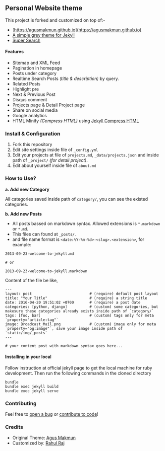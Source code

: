## Personal Website theme

This project is forked and customized on top of:-

* [https://agusmakmun.github.io](https://agusmakmun.github.io)
* [A simple grey theme for Jekyll](https://github.com/liamsymonds/simplygrey-jekyll)
* [Super Search](https://github.com/chinchang/super-search)

#### Features

* Sitemap and XML Feed
* Pagination in homepage
* Posts under category
* Realtime Search Posts _(title & description)_ by query.
* Related Posts
* Highlight pre
* Next & Previous Post
* Disqus comment
* Projects page & Detail Project page
* Share on social media
* Google analytics
* HTML Minify _(Compress HTML)_ using [Jekyll Compress HTML](https://github.com/penibelst/jekyll-compress-html)


### Install & Configuration

1. Fork this repository
2. Edit site settings inside file of `_config.yml`
3. Edit your projects at file of `projects.md`, `_data/projects.json` and inside path of `_project/` _(for detail project)_.
4. Edit about yourself inside file of `about.md`

### How to Use?

**a. Add new Category**

All categories saved inside path of `category/`, you can see the existed categories.

**b. Add new Posts**

* All posts bassed on markdown syntax. Allowed extensions is `*.markdown` or `*.md`.
* This files can found at `_posts/`.
* and file name format is `<date:%Y-%m-%d>-<slug>.<extension>`, for example:

```
2013-09-23-welcome-to-jekyll.md

# or

2013-09-23-welcome-to-jekyll.markdown
```

Content of the file be like,

```
---
layout: post                          # (require) default post layout
title: "Your Title"                   # (require) a string title
date: 2016-04-20 19:51:02 +0700       # (require) a post date
categories: [python, django]          # (custom) some categories, but makesure these categories already exists inside path of `category/`
tags: [foo, bar]                      # (custom) tags only for meta `property="article:tag"`
image: Broadcast_Mail.png             # (custom) image only for meta `property="og:image"`, save your image inside path of `static/img/_posts`
---

# your content post with markdown syntax goes here...
```


#### Installing in your local

Follow instruction at official jekyll page to get the local machine for ruby development. Then run the following commands in the cloned directory

```
bundle
bundle exec jekyll build
bundle exec jekyll serve
```

### Contributing

Feel free to [open a bug](https://github.com/rahulrajpl/rahulrajpl.github.io/issues) or [contribute to code](https://github.com/rahulrajpl/rahulrajpl.github.io/pulls)!

### Credits

* Original Theme: [Agus Makmun](https://agusmakmun.github.io)
* Customized by: [Rahul Raj](http://randomwalk.in)
